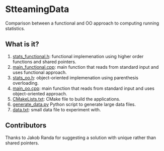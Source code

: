 # StteamingData

Comparison between a functional and OO approach to computing running statistics.

## What is it?

1. [stats_functional.h](stats_functional.h): functional implemenation using higher order functions
   and shared pointers.
1. [main_functional.cpp](main_functional.cpp): main function that reads from standard input and
   uses functional approach.
1. [stats_oo.h](stats_oo.h): object-oriented implemenation using parenthesis overloading.
1. [main_oo.cpp](main_oo.cpp): main function that reads from standard input and
   uses object-oriented approach.
1. [CMakeLists.txt](CMakeLists.txt): CMake file to build the applications.
1. [generate_data.py](generate_data.py) Python script to generate large data files.
1. [data.txt](data.txt): small data file to experiment with.


## Contributors

Thanks to Jakob Randa for suggesting a solution with unique rather than shared
pointers.
